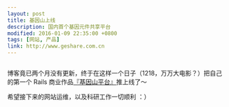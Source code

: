 ```yaml
---
layout: post
title: 基因山上线
description: 国内首个基因元件共享平台
modified: 2016-01-09 22:35:00 +0800
tags: [网站, 产品]
link: http://www.geshare.com.cn
---
```


<img src="{{ site.baseurl }}/assets/images/2015/1218-1.jpg" class="am-img-responsive am-margin-bottom-xl" alt=""/>

博客竟已两个月没有更新，终于在这样一个日子（1218，万万大电影？）把自己的第一个 Rails 商业作品[『基因山平台』](http://www.geshare.com.cn)推上线了～

希望接下来的网站运维，以及科研工作一切顺利 ：）
